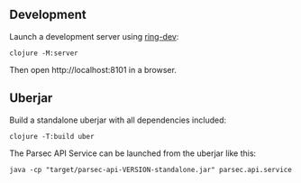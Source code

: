 ## Development

Launch a development server using [ring-dev](https://github.com/mtkp/ring-dev):

```
clojure -M:server
```

Then open http://localhost:8101 in a browser.

## Uberjar

Build a standalone uberjar with all dependencies included:

```
clojure -T:build uber
```

The Parsec API Service can be launched from the uberjar like this:

```
java -cp "target/parsec-api-VERSION-standalone.jar" parsec.api.service
```
